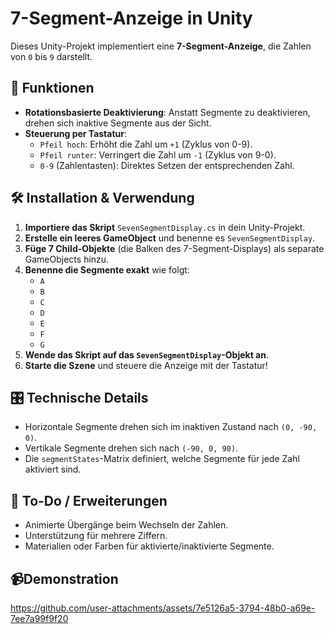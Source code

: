 # 7-Segment-Anzeige in Unity

Dieses Unity-Projekt implementiert eine **7-Segment-Anzeige**, die Zahlen von `0` bis `9` darstellt.

## 🚀 Funktionen
- **Rotationsbasierte Deaktivierung**: Anstatt Segmente zu deaktivieren, drehen sich inaktive Segmente aus der Sicht.
- **Steuerung per Tastatur**:
  - `Pfeil hoch`: Erhöht die Zahl um `+1` (Zyklus von 0-9).
  - `Pfeil runter`: Verringert die Zahl um `-1` (Zyklus von 9-0).
  - `0-9` (Zahlentasten): Direktes Setzen der entsprechenden Zahl.

## 🛠️ Installation & Verwendung
1. **Importiere das Skript** `SevenSegmentDisplay.cs` in dein Unity-Projekt.
2. **Erstelle ein leeres GameObject** und benenne es `SevenSegmentDisplay`.
3. **Füge 7 Child-Objekte** (die Balken des 7-Segment-Displays) als separate GameObjects hinzu.
4. **Benenne die Segmente exakt** wie folgt:
   - `A`
   - `B`
   - `C`
   - `D`
   - `E`
   - `F`
   - `G`
5. **Wende das Skript auf das `SevenSegmentDisplay`-Objekt an**.
6. **Starte die Szene** und steuere die Anzeige mit der Tastatur!

## 🎛️ Technische Details
- Horizontale Segmente drehen sich im inaktiven Zustand nach `(0, -90, 0)`.
- Vertikale Segmente drehen sich nach `(-90, 0, 90)`.
- Die `segmentStates`-Matrix definiert, welche Segmente für jede Zahl aktiviert sind.

## 📌 To-Do / Erweiterungen
- Animierte Übergänge beim Wechseln der Zahlen.
- Unterstützung für mehrere Ziffern.
- Materialien oder Farben für aktivierte/inaktivierte Segmente.

## 📹Demonstration

https://github.com/user-attachments/assets/7e5126a5-3794-48b0-a69e-7ee7a99f9f20

